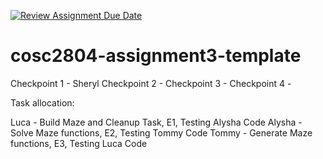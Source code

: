 [![Review Assignment Due Date](https://classroom.github.com/assets/deadline-readme-button-22041afd0340ce965d47ae6ef1cefeee28c7c493a6346c4f15d667ab976d596c.svg)](https://classroom.github.com/a/Jwdk2u8p)
# cosc2804-assignment3-template
Checkpoint 1 - Sheryl 
Checkpoint 2 -
Checkpoint 3 - 
Checkpoint 4 -


Task allocation:

Luca - Build Maze and Cleanup Task, E1, Testing Alysha Code
Alysha - Solve Maze functions, E2, Testing Tommy Code
Tommy - Generate Maze functions, E3, Testing Luca Code
